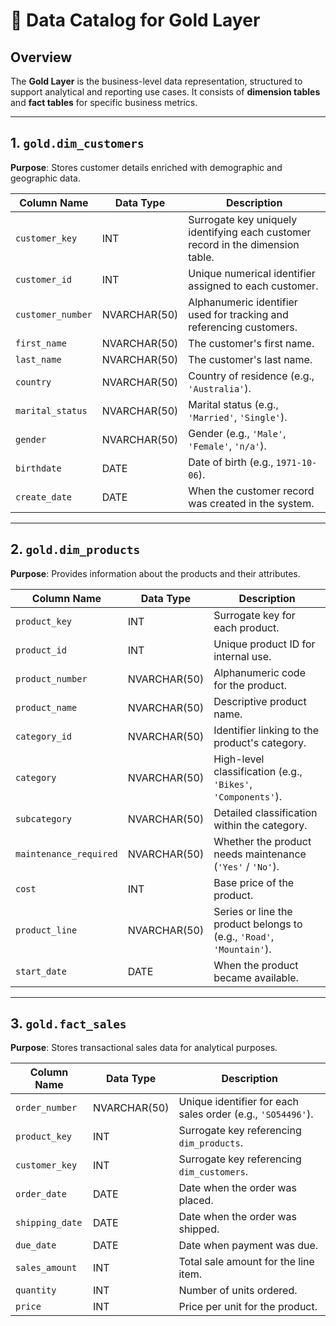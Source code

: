 # 📘 Data Catalog for Gold Layer

## Overview
The **Gold Layer** is the business-level data representation, structured to support analytical and reporting use cases. It consists of **dimension tables** and **fact tables** for specific business metrics.

---

## 1. `gold.dim_customers`

**Purpose**: Stores customer details enriched with demographic and geographic data.

| **Column Name**   | **Data Type**   | **Description**                                                                 |
|-------------------|------------------|----------------------------------------------------------------------------------|
| `customer_key`    | INT              | Surrogate key uniquely identifying each customer record in the dimension table. |
| `customer_id`     | INT              | Unique numerical identifier assigned to each customer.                          |
| `customer_number` | NVARCHAR(50)     | Alphanumeric identifier used for tracking and referencing customers.            |
| `first_name`      | NVARCHAR(50)     | The customer's first name.                                                      |
| `last_name`       | NVARCHAR(50)     | The customer's last name.                                                       |
| `country`         | NVARCHAR(50)     | Country of residence (e.g., `'Australia'`).                                     |
| `marital_status`  | NVARCHAR(50)     | Marital status (e.g., `'Married'`, `'Single'`).                                 |
| `gender`          | NVARCHAR(50)     | Gender (e.g., `'Male'`, `'Female'`, `'n/a'`).                                   |
| `birthdate`       | DATE             | Date of birth (e.g., `1971-10-06`).                                             |
| `create_date`     | DATE             | When the customer record was created in the system.                             |

---

## 2. `gold.dim_products`

**Purpose**: Provides information about the products and their attributes.

| **Column Name**         | **Data Type**   | **Description**                                                                 |
|--------------------------|------------------|----------------------------------------------------------------------------------|
| `product_key`           | INT              | Surrogate key for each product.                                                 |
| `product_id`            | INT              | Unique product ID for internal use.                                             |
| `product_number`        | NVARCHAR(50)     | Alphanumeric code for the product.                                              |
| `product_name`          | NVARCHAR(50)     | Descriptive product name.                                                       |
| `category_id`           | NVARCHAR(50)     | Identifier linking to the product's category.                                   |
| `category`              | NVARCHAR(50)     | High-level classification (e.g., `'Bikes'`, `'Components'`).                    |
| `subcategory`           | NVARCHAR(50)     | Detailed classification within the category.                                    |
| `maintenance_required`  | NVARCHAR(50)     | Whether the product needs maintenance (`'Yes'` / `'No'`).                        |
| `cost`                  | INT              | Base price of the product.                                                      |
| `product_line`          | NVARCHAR(50)     | Series or line the product belongs to (e.g., `'Road'`, `'Mountain'`).           |
| `start_date`            | DATE             | When the product became available.                                              |

---

## 3. `gold.fact_sales`

**Purpose**: Stores transactional sales data for analytical purposes.

| **Column Name**   | **Data Type**   | **Description**                                                                 |
|-------------------|------------------|----------------------------------------------------------------------------------|
| `order_number`    | NVARCHAR(50)     | Unique identifier for each sales order (e.g., `'SO54496'`).                      |
| `product_key`     | INT              | Surrogate key referencing `dim_products`.                                        |
| `customer_key`    | INT              | Surrogate key referencing `dim_customers`.                                       |
| `order_date`      | DATE             | Date when the order was placed.                                                  |
| `shipping_date`   | DATE             | Date when the order was shipped.                                                 |
| `due_date`        | DATE             | Date when payment was due.                                                       |
| `sales_amount`    | INT              | Total sale amount for the line item.                                             |
| `quantity`        | INT              | Number of units ordered.                                                         |
| `price`           | INT              | Price per unit for the product.                                                  |
